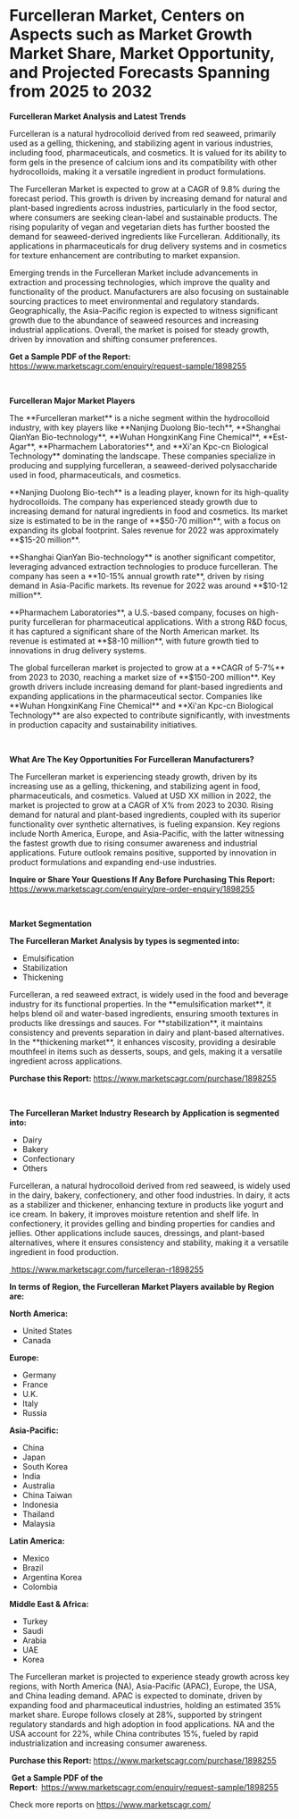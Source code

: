 <p><h1>Furcelleran Market, Centers on Aspects such as Market Growth Market Share, Market Opportunity, and Projected Forecasts Spanning from 2025 to 2032</h1></p><p><strong>Furcelleran Market Analysis and Latest Trends</strong></p>
<p><p>Furcelleran is a natural hydrocolloid derived from red seaweed, primarily used as a gelling, thickening, and stabilizing agent in various industries, including food, pharmaceuticals, and cosmetics. It is valued for its ability to form gels in the presence of calcium ions and its compatibility with other hydrocolloids, making it a versatile ingredient in product formulations.</p><p>The Furcelleran Market is expected to grow at a CAGR of 9.8% during the forecast period. This growth is driven by increasing demand for natural and plant-based ingredients across industries, particularly in the food sector, where consumers are seeking clean-label and sustainable products. The rising popularity of vegan and vegetarian diets has further boosted the demand for seaweed-derived ingredients like Furcelleran. Additionally, its applications in pharmaceuticals for drug delivery systems and in cosmetics for texture enhancement are contributing to market expansion.</p><p>Emerging trends in the Furcelleran Market include advancements in extraction and processing technologies, which improve the quality and functionality of the product. Manufacturers are also focusing on sustainable sourcing practices to meet environmental and regulatory standards. Geographically, the Asia-Pacific region is expected to witness significant growth due to the abundance of seaweed resources and increasing industrial applications. Overall, the market is poised for steady growth, driven by innovation and shifting consumer preferences.</p></p>
<p><strong>Get a Sample PDF of the Report:&nbsp;</strong> <a href="https://www.marketscagr.com/enquiry/request-sample/1898255?utm_campaign=2180&utm_medium=2&utm_source=Github&utm_content=ia&utm_term=24012025&utm_id=furcelleran">https://www.marketscagr.com/enquiry/request-sample/1898255</a></p>
<p>&nbsp;</p>
<p><strong>Furcelleran Major Market Players</strong></p>
<p><p>The **Furcelleran market** is a niche segment within the hydrocolloid industry, with key players like **Nanjing Duolong Bio-tech**, **Shanghai QianYan Bio-technology**, **Wuhan HongxinKang Fine Chemical**, **Est-Agar**, **Pharmachem Laboratories**, and **Xi'an Kpc-cn Biological Technology** dominating the landscape. These companies specialize in producing and supplying furcelleran, a seaweed-derived polysaccharide used in food, pharmaceuticals, and cosmetics.</p><p>**Nanjing Duolong Bio-tech** is a leading player, known for its high-quality hydrocolloids. The company has experienced steady growth due to increasing demand for natural ingredients in food and cosmetics. Its market size is estimated to be in the range of **$50-70 million**, with a focus on expanding its global footprint. Sales revenue for 2022 was approximately **$15-20 million**.</p><p>**Shanghai QianYan Bio-technology** is another significant competitor, leveraging advanced extraction technologies to produce furcelleran. The company has seen a **10-15% annual growth rate**, driven by rising demand in Asia-Pacific markets. Its revenue for 2022 was around **$10-12 million**.</p><p>**Pharmachem Laboratories**, a U.S.-based company, focuses on high-purity furcelleran for pharmaceutical applications. With a strong R&D focus, it has captured a significant share of the North American market. Its revenue is estimated at **$8-10 million**, with future growth tied to innovations in drug delivery systems.</p><p>The global furcelleran market is projected to grow at a **CAGR of 5-7%** from 2023 to 2030, reaching a market size of **$150-200 million**. Key growth drivers include increasing demand for plant-based ingredients and expanding applications in the pharmaceutical sector. Companies like **Wuhan HongxinKang Fine Chemical** and **Xi'an Kpc-cn Biological Technology** are also expected to contribute significantly, with investments in production capacity and sustainability initiatives.</p></p>
<p>&nbsp;</p>
<p><strong>What Are The Key Opportunities For Furcelleran Manufacturers?</strong></p>
<p><p>The Furcelleran market is experiencing steady growth, driven by its increasing use as a gelling, thickening, and stabilizing agent in food, pharmaceuticals, and cosmetics. Valued at USD XX million in 2022, the market is projected to grow at a CAGR of X% from 2023 to 2030. Rising demand for natural and plant-based ingredients, coupled with its superior functionality over synthetic alternatives, is fueling expansion. Key regions include North America, Europe, and Asia-Pacific, with the latter witnessing the fastest growth due to rising consumer awareness and industrial applications. Future outlook remains positive, supported by innovation in product formulations and expanding end-use industries.</p></p>
<p><strong>Inquire or Share Your Questions If Any Before Purchasing This Report:</strong> <a href="https://www.marketscagr.com/enquiry/pre-order-enquiry/1898255?utm_campaign=2180&utm_medium=2&utm_source=Github&utm_content=ia&utm_term=24012025&utm_id=furcelleran">https://www.marketscagr.com/enquiry/pre-order-enquiry/1898255</a></p>
<p>&nbsp;</p>
<p><strong>Market Segmentation</strong></p>
<p><strong>The Furcelleran Market Analysis by types is segmented into:</strong></p>
<p><ul><li>Emulsification</li><li>Stabilization</li><li>Thickening</li></ul></p>
<p><p>Furcelleran, a red seaweed extract, is widely used in the food and beverage industry for its functional properties. In the **emulsification market**, it helps blend oil and water-based ingredients, ensuring smooth textures in products like dressings and sauces. For **stabilization**, it maintains consistency and prevents separation in dairy and plant-based alternatives. In the **thickening market**, it enhances viscosity, providing a desirable mouthfeel in items such as desserts, soups, and gels, making it a versatile ingredient across applications.</p></p>
<p><strong>Purchase this Report:&nbsp;</strong><a href="https://www.marketscagr.com/purchase/1898255?utm_campaign=2180&utm_medium=2&utm_source=Github&utm_content=ia&utm_term=24012025&utm_id=furcelleran">https://www.marketscagr.com/purchase/1898255</a></p>
<p>&nbsp;</p>
<p><strong>The Furcelleran Market Industry Research by Application is segmented into:</strong></p>
<p><ul><li>Dairy</li><li>Bakery</li><li>Confectionary</li><li>Others</li></ul></p>
<p><p>Furcelleran, a natural hydrocolloid derived from red seaweed, is widely used in the dairy, bakery, confectionery, and other food industries. In dairy, it acts as a stabilizer and thickener, enhancing texture in products like yogurt and ice cream. In bakery, it improves moisture retention and shelf life. In confectionery, it provides gelling and binding properties for candies and jellies. Other applications include sauces, dressings, and plant-based alternatives, where it ensures consistency and stability, making it a versatile ingredient in food production.</p></p>
<p><a href="https://www.marketscagr.com/furcelleran-r1898255?utm_campaign=2180&utm_medium=2&utm_source=Github&utm_content=ia&utm_term=24012025&utm_id=furcelleran">&nbsp;https://www.marketscagr.com/furcelleran-r1898255</a></p>
<p><strong>In terms of Region, the Furcelleran Market Players available by Region are:</strong></p>
<p>
    <p> <strong> North America: </strong>
        <ul>
            <li>United States</li>
            <li>Canada</li>
        </ul>
        </p> 
    <p> <strong> Europe: </strong>
        <ul>
            <li>Germany</li>
            <li>France</li>
            <li>U.K.</li>
            <li>Italy</li>
            <li>Russia</li>
        </ul>
        </p> 
    <p> <strong> Asia-Pacific: </strong>
        <ul>
            <li>China</li>
            <li>Japan</li>
            <li>South Korea</li>
            <li>India</li>
            <li>Australia</li>
            <li>China Taiwan</li>
            <li>Indonesia</li>
            <li>Thailand</li>
            <li>Malaysia</li>
        </ul>
        </p> 
    <p> <strong> Latin America: </strong>
        <ul>
            <li>Mexico</li>
            <li>Brazil</li>
            <li>Argentina Korea</li>
            <li>Colombia</li>
        </ul>
        </p> 
    <p> <strong> Middle East & Africa: </strong>
        <ul>
            <li>Turkey</li>
            <li>Saudi</li>
            <li>Arabia</li>
            <li>UAE</li>
            <li>Korea</li>
        </ul>
    </p>
    </p>
<p><p>The Furcelleran market is projected to experience steady growth across key regions, with North America (NA), Asia-Pacific (APAC), Europe, the USA, and China leading demand. APAC is expected to dominate, driven by expanding food and pharmaceutical industries, holding an estimated 35% market share. Europe follows closely at 28%, supported by stringent regulatory standards and high adoption in food applications. NA and the USA account for 22%, while China contributes 15%, fueled by rapid industrialization and increasing consumer awareness.</p></p>
<p><strong>Purchase this Report: </strong><a href="https://www.marketscagr.com/purchase/1898255?utm_campaign=2180&utm_medium=2&utm_source=Github&utm_content=ia&utm_term=24012025&utm_id=furcelleran">https://www.marketscagr.com/purchase/1898255</a></p>
<p>&nbsp;<strong>Get a Sample PDF of the Report:&nbsp;&nbsp;</strong><a href="https://www.marketscagr.com/enquiry/request-sample/1898255?utm_campaign=2180&utm_medium=2&utm_source=Github&utm_content=ia&utm_term=24012025&utm_id=furcelleran">https://www.marketscagr.com/enquiry/request-sample/1898255</a></p>
<p><strong></strong></p>
<p>Check more reports on <a href="https://www.marketscagr.com/?utm_campaign=2180&utm_medium=2&utm_source=Github&utm_content=ia&utm_term=24012025&utm_id=furcelleran">https://www.marketscagr.com/</a></p>